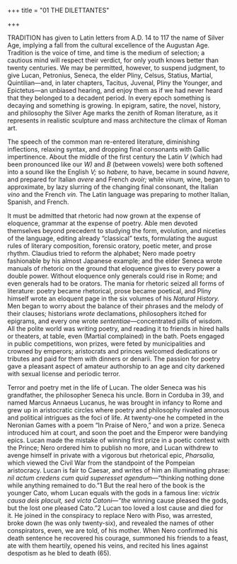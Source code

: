 +++
title = "01 THE DILETTANTES"

+++

TRADITION has given to Latin letters from A.D. 14 to 117 the name of Silver Age, implying a fall from the cultural excellence of the Augustan Age. Tradition is the voice of time, and time is the medium of selection; a cautious mind will respect their verdict, for only youth knows better than twenty centuries. We may be permitted, however, to suspend judgment, to give Lucan, Petronius, Seneca, the elder Pliny, Celsus, Statius, Martial, Quintilian—and, in later chapters, Tacitus, Juvenal, Pliny the Younger, and Epictetus—an unbiased hearing, and enjoy them as if we had never heard that they belonged to a decadent period. In every epoch something is decaying and something is growing. In epigram, satire, the novel, history, and philosophy the Silver Age marks the zenith of Roman literature, as it represents in realistic sculpture and mass architecture the climax of Roman art.

The speech of the common man re-entered literature, diminishing inflections, relaxing syntax, and dropping final consonants with Gallic impertinence. About the middle of the first century the Latin *V* \(which had been pronounced like our *W\)* and *B* \(between vowels\) were both softened into a sound like the English *V;* so *habere,* to have, became in sound *havere,* and prepared for Italian *avere* and French *avoir;* while *vinum,* wine, began to approximate, by lazy slurring of the changing final consonant, the Italian *vino* and the French *vin.* The Latin language was preparing to mother Italian, Spanish, and French.

It must be admitted that rhetoric had now grown at the expense of eloquence, grammar at the expense of poetry. Able men devoted themselves beyond precedent to studying the form, evolution, and niceties of the language, editing already “classical” texts, formulating the august rules of literary composition, forensic oratory, poetic meter, and prose rhythm. Claudius tried to reform the alphabet; Nero made poetry fashionable by his almost Japanese example; and the elder Seneca wrote manuals of rhetoric on the ground that eloquence gives to every power a double power. Without eloquence only generals could rise in Rome; and even generals had to be orators. The mania for rhetoric seized all forms of literature: poetry became rhetorical, prose became poetical, and Pliny himself wrote an eloquent page in the six volumes of his *Natural History.* Men began to worry about the balance of their phrases and the melody of their clauses; historians *wrote* declamations, philosophers itched for epigrams, and every one wrote *sententiae*—concentrated pills of wisdom. All the polite world was writing poetry, and reading it to friends in hired halls or theaters, at table, even \(Martial complained\) in the bath. Poets engaged in public competitions, won prizes, were feted by municipalities and crowned by emperors; aristocrats and princes welcomed dedications or tributes and paid for them with dinners or denarii. The passion for poetry gave a pleasant aspect of amateur authorship to an age and city darkened with sexual license and periodic terror.

Terror and poetry met in the life of Lucan. The older Seneca was his grandfather, the philosopher Seneca his uncle. Born in Corduba in 39, and named Marcus Annaeus Lucanus, he was brought in infancy to Rome and grew up in aristocratic circles where poetry and philosophy rivaled amorous and political intrigues as the foci of life. At twenty-one he competed in the Neronian Games with a poem “In Praise of Nero,” and won a prize. Seneca introduced him at court, and soon the poet and the Emperor were bandying epics. Lucan made the mistake of winning first prize in a poetic contest with the Prince; Nero ordered him to publish no more, and Lucan withdrew to avenge himself in private with a vigorous but rhetorical epic, *Pharsalia,* which viewed the Civil War from the standpoint of the Pompeian aristocracy. Lucan is fair to Caesar, and writes of him an illuminating phrase: *nil actum credens cum quid superesset agendum*—“thinking nothing done while anything remained to do.”1 But the real hero of the book is the younger Cato, whom Lucan equals with the gods in a famous line: *victrix causa deis placuit, sed victa Catoni—“the* winning cause pleased the gods, but the lost one pleased Cato.”2 Lucan too loved a lost cause and died for it. He joined in the conspiracy to replace Nero with Piso, was arrested, broke down \(he was only twenty-six\), and revealed the names of other conspirators, even, we are told, of his mother. When Nero confirmed his death sentence he recovered his courage, summoned his friends to a feast, ate with them heartily, opened his veins, and recited his lines against despotism as he bled to death \(65\).


